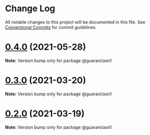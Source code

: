 # Change Log

All notable changes to this project will be documented in this file.
See [Conventional Commits](https://conventionalcommits.org) for commit guidelines.

# [0.4.0](https://github.com/guaranijs/guarani/compare/v0.3.0...v0.4.0) (2021-05-28)

**Note:** Version bump only for package @guarani/asn1





# [0.3.0](https://github.com/guaranijs/guarani/compare/v0.2.0...v0.3.0) (2021-03-20)

**Note:** Version bump only for package @guarani/asn1





# [0.2.0](https://github.com/guaranijs/guarani/compare/v0.1.0...v0.2.0) (2021-03-19)

**Note:** Version bump only for package @guarani/asn1
